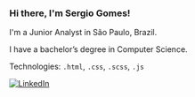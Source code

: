 ### Hi there, I'm Sergio Gomes!

I'm a Junior Analyst in São Paulo, Brazil.

I have a bachelor’s degree in Computer Science.

Technologies: ```.html```, ```.css```, ```.scss```, ```.js```


[![LinkedIn](https://img.shields.io/badge/linkedin-007ec6?style=for-the-badge)](www.linkedin.com/in/sergio-augusto-gomes/)

